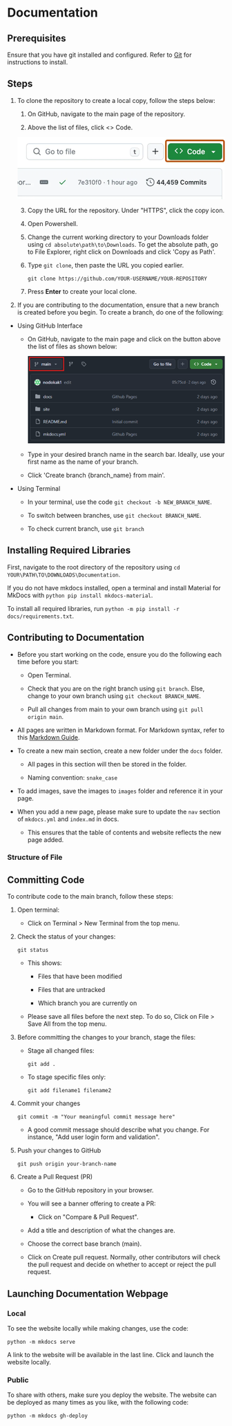 # Documentation
## Prerequisites

Ensure that you have git installed and configured. Refer to [Git](https://git-scm.com/downloads) for instructions to install.

## Steps

1. To clone the repository to create a local copy, follow the steps below:

    1. On GitHub, navigate to the main page of the repository.

    2. Above the list of files, click <> Code.

    ![Code Button](./docs/images/code-button.webp)

    3. Copy the URL for the repository. Under "HTTPS", click the copy icon.

    4. Open Powershell.

    5. Change the current working directory to your Downloads folder using `cd absolute\path\to\Downloads`. To get the absolute path, go to File Explorer, right click on Downloads and click 'Copy as Path'.

    6. Type `git clone`, then paste the URL you copied earlier.
        ```
        git clone https://github.com/YOUR-USERNAME/YOUR-REPOSITORY
        ```
    
    7. Press **Enter** to create your local clone.

2. If you are contributing to the documentation, ensure that a new branch is created before you begin. To create a branch, do one of the following:

- Using GitHub Interface

    - On GitHub, navigate to the main page and click on the button above the list of files as shown below:

        ![GitHub Code Page](./docs/images/github_branch_change.png)

    - Type in your desired branch name in the search bar. Ideally, use your first name as the name of your branch.

    - Click 'Create branch {branch_name} from main'.

- Using Terminal

    - In your terminal, use the code `git checkout -b NEW_BRANCH_NAME`.

    - To switch between branches, use `git checkout BRANCH_NAME`.

    - To check current branch, use `git branch`

## Installing Required Libraries

First, navigate to the root directory of the repository using `cd YOUR\PATH\TO\DOWNLOADS\Documentation`.

If you do not have mkdocs installed, open a terminal and install Material for MkDocs with `python pip install mkdocs-material`.

To install all required libraries, run `python -m pip install -r docs/requirements.txt`.

## Contributing to Documentation

- Before you start working on the code, ensure you do the following each time before you start:

    - Open Terminal.

    - Check that you are on the right branch using `git branch`. Else, change to your own branch using `git checkout BRANCH_NAME`.

    - Pull all changes from main to your own branch using `git pull origin main`.

- All pages are written in Markdown format. For Markdown syntax, refer to this [Markdown Guide](https://www.markdownguide.org/basic-syntax/).

- To create a new main section, create a new folder under the `docs` folder.

    - All pages in this section will then be stored in the folder.

    - Naming convention: `snake_case`

- To add images, save the images to `images` folder and reference it in your page.

- When you add a new page, please make sure to update the `nav` section of `mkdocs.yml` and `index.md` in docs.

    - This ensures that the table of contents and website reflects the new page added.

### Structure of File

## Committing Code

To contribute code to the main branch, follow these steps:

1. Open terminal:

    - Click on Terminal > New Terminal from the top menu.

2. Check the status of your changes:
    ```
    git status
    ```

    - This shows: 

        - Files that have been modified
        
        - Files that are untracked

        - Which branch you are currently on
    
    - Please save all files before the next step. To do so, Click on File > Save All from the top menu.

3. Before committing the changes to your branch, stage the files:

    - Stage all changed files:

        ```
        git add .
        ```

    - To stage specific files only:

        ```
        git add filename1 filename2
        ```

4. Commit your changes

    ```
    git commit -m "Your meaningful commit message here"
    ```

    - A good commit message should describe what you change. For instance, "Add user login form and validation".

5. Push your changes to GitHub

    ```
    git push origin your-branch-name
    ```

6. Create a Pull Request (PR)

    - Go to the GitHub repository in your browser.

    - You will see a banner offering to create a PR:

        - Click on "Compare & Pull Request".

    - Add a title and description of what the changes are.

    - Choose the correct base branch (main).

    - Click on Create pull request. Normally, other contributors will check the pull request and decide on whether to accept or reject the pull request.

## Launching Documentation Webpage

### Local

To see the website locally while making changes, use the code:

```
python -m mkdocs serve
```

A link to the website will be available in the last line. Click and launch the website locally.

### Public

To share with others, make sure you deploy the website. The website can be deployed as many times as you like, with the following code:

```
python -m mkdocs gh-deploy
```
